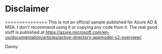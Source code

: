 # Disclaimer
===============
This is not an official sample published for Azure AD & MSA.  I don't recommend using it or copying any code from it.  The real good stuff is published at https://azure.microsoft.com/en-us/documentation/articles/active-directory-appmodel-v2-overview/.

Danny
